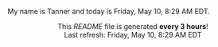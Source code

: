 My name is Tanner and today is Friday, May 10, 8:29 AM EDT.

<p align="center">This <i>README</i> file is generated <b>every 3 hours</b>!</br>Last refresh: Friday, May 10, 8:29 AM EDT<br /></p>
